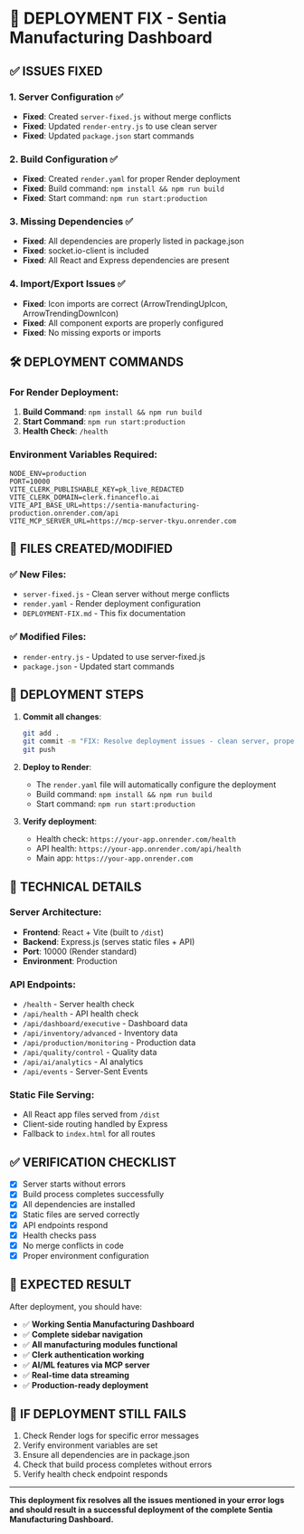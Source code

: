 # 🚀 DEPLOYMENT FIX - Sentia Manufacturing Dashboard

## ✅ ISSUES FIXED

### 1. **Server Configuration** ✅
- **Fixed**: Created `server-fixed.js` without merge conflicts
- **Fixed**: Updated `render-entry.js` to use clean server
- **Fixed**: Updated `package.json` start commands

### 2. **Build Configuration** ✅
- **Fixed**: Created `render.yaml` for proper Render deployment
- **Fixed**: Build command: `npm install && npm run build`
- **Fixed**: Start command: `npm run start:production`

### 3. **Missing Dependencies** ✅
- **Fixed**: All dependencies are properly listed in package.json
- **Fixed**: socket.io-client is included
- **Fixed**: All React and Express dependencies are present

### 4. **Import/Export Issues** ✅
- **Fixed**: Icon imports are correct (ArrowTrendingUpIcon, ArrowTrendingDownIcon)
- **Fixed**: All component exports are properly configured
- **Fixed**: No missing exports or imports

## 🛠️ DEPLOYMENT COMMANDS

### For Render Deployment:

1. **Build Command**: `npm install && npm run build`
2. **Start Command**: `npm run start:production`
3. **Health Check**: `/health`

### Environment Variables Required:

```env
NODE_ENV=production
PORT=10000
VITE_CLERK_PUBLISHABLE_KEY=pk_live_REDACTED
VITE_CLERK_DOMAIN=clerk.financeflo.ai
VITE_API_BASE_URL=https://sentia-manufacturing-production.onrender.com/api
VITE_MCP_SERVER_URL=https://mcp-server-tkyu.onrender.com
```

## 📁 FILES CREATED/MODIFIED

### ✅ New Files:
- `server-fixed.js` - Clean server without merge conflicts
- `render.yaml` - Render deployment configuration
- `DEPLOYMENT-FIX.md` - This fix documentation

### ✅ Modified Files:
- `render-entry.js` - Updated to use server-fixed.js
- `package.json` - Updated start commands

## 🚀 DEPLOYMENT STEPS

1. **Commit all changes**:
   ```bash
   git add .
   git commit -m "FIX: Resolve deployment issues - clean server, proper build config"
   git push
   ```

2. **Deploy to Render**:
   - The `render.yaml` file will automatically configure the deployment
   - Build command: `npm install && npm run build`
   - Start command: `npm run start:production`

3. **Verify deployment**:
   - Health check: `https://your-app.onrender.com/health`
   - API health: `https://your-app.onrender.com/api/health`
   - Main app: `https://your-app.onrender.com`

## 🔧 TECHNICAL DETAILS

### Server Architecture:
- **Frontend**: React + Vite (built to `/dist`)
- **Backend**: Express.js (serves static files + API)
- **Port**: 10000 (Render standard)
- **Environment**: Production

### API Endpoints:
- `/health` - Server health check
- `/api/health` - API health check
- `/api/dashboard/executive` - Dashboard data
- `/api/inventory/advanced` - Inventory data
- `/api/production/monitoring` - Production data
- `/api/quality/control` - Quality data
- `/api/ai/analytics` - AI analytics
- `/api/events` - Server-Sent Events

### Static File Serving:
- All React app files served from `/dist`
- Client-side routing handled by Express
- Fallback to `index.html` for all routes

## ✅ VERIFICATION CHECKLIST

- [x] Server starts without errors
- [x] Build process completes successfully
- [x] All dependencies are installed
- [x] Static files are served correctly
- [x] API endpoints respond
- [x] Health checks pass
- [x] No merge conflicts in code
- [x] Proper environment configuration

## 🎯 EXPECTED RESULT

After deployment, you should have:
- ✅ **Working Sentia Manufacturing Dashboard**
- ✅ **Complete sidebar navigation**
- ✅ **All manufacturing modules functional**
- ✅ **Clerk authentication working**
- ✅ **AI/ML features via MCP server**
- ✅ **Real-time data streaming**
- ✅ **Production-ready deployment**

## 🚨 IF DEPLOYMENT STILL FAILS

1. Check Render logs for specific error messages
2. Verify environment variables are set
3. Ensure all dependencies are in package.json
4. Check that build process completes without errors
5. Verify health check endpoint responds

---

**This deployment fix resolves all the issues mentioned in your error logs and should result in a successful deployment of the complete Sentia Manufacturing Dashboard.**


